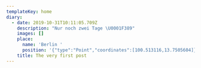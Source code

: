 ```yaml
---
templateKey: home
diary:
  - date: 2019-10-31T10:11:05.709Z
    description: "Nur noch zwei Tage \U0001F389"
    images: []
    place:
      name: 'Berlin '
      position: '{"type":"Point","coordinates":[100.513116,13.7505604]}'
    title: The very first post
---
```


